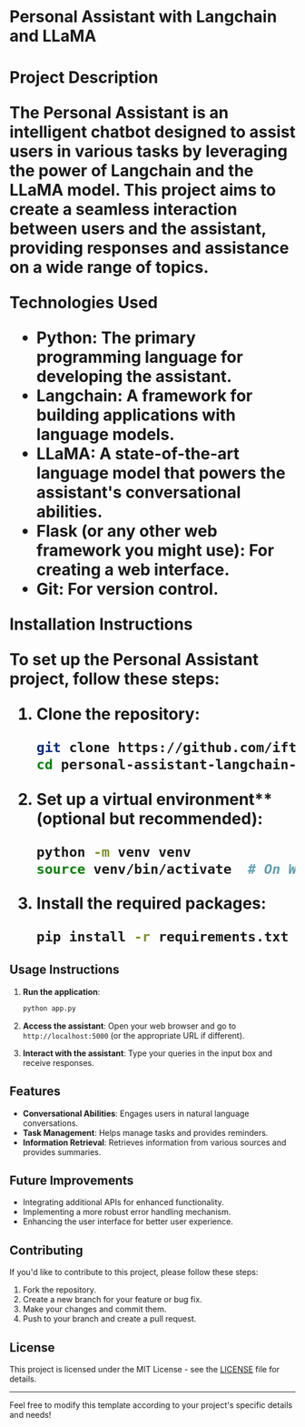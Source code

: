 
<h1> Personal Assistant with Langchain and LLaMA<h1/>

Project Description

The **Personal Assistant** is an intelligent chatbot designed to assist users in various tasks by leveraging the power of **Langchain** and the **LLaMA** model. This project aims to create a seamless interaction between users and the assistant, providing responses and assistance on a wide range of topics.

Technologies Used

- **Python**: The primary programming language for developing the assistant.
- **Langchain**: A framework for building applications with language models.
- **LLaMA**: A state-of-the-art language model that powers the assistant's conversational abilities.
- **Flask** (or any other web framework you might use): For creating a web interface.
- **Git**: For version control.

 Installation Instructions

To set up the Personal Assistant project, follow these steps:

1. Clone the repository:
   ```bash
   git clone https://github.com/iftikhar200/personal-assistant-langchain-llama.git
   cd personal-assistant-langchain-llama
   ```

2. Set up a virtual environment** (optional but recommended):
   ```bash
   python -m venv venv
   source venv/bin/activate  # On Windows use `venv\Scripts\activate`
   ```

3. **Install the required packages**:
   ```bash
   pip install -r requirements.txt
   ```

## Usage Instructions

1. **Run the application**:
   ```bash
   python app.py
   ```

2. **Access the assistant**: Open your web browser and go to `http://localhost:5000` (or the appropriate URL if different).

3. **Interact with the assistant**: Type your queries in the input box and receive responses.

## Features

- **Conversational Abilities**: Engages users in natural language conversations.
- **Task Management**: Helps manage tasks and provides reminders.
- **Information Retrieval**: Retrieves information from various sources and provides summaries.

## Future Improvements

- Integrating additional APIs for enhanced functionality.
- Implementing a more robust error handling mechanism.
- Enhancing the user interface for better user experience.

## Contributing

If you'd like to contribute to this project, please follow these steps:

1. Fork the repository.
2. Create a new branch for your feature or bug fix.
3. Make your changes and commit them.
4. Push to your branch and create a pull request.

## License

This project is licensed under the MIT License - see the [LICENSE](LICENSE) file for details.

---

Feel free to modify this template according to your project's specific details and needs!
